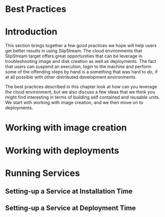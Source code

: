 Best Practices
==============

Introduction
============

This section brings together a few good practices we hope will help
users get better results in using SlipStream. The cloud environments
that SlipStream target offers great opportunities that can be leverage
in troubleshooting image and disk creation as well as deployments. The
fact that users can suspend an execution, login to the machine and
perform some of the offending steps by hand is a something that was hard
to do, if at all possible with other distributed development
environments.

The best practices described in this chapter look at how can you
leverage the cloud environment, but we also discuss a few ideas that we
think you might find interesting in terms of building self contained and
reusable units. We start with working with image creation, and we then
move on to deployments.

Working with image creation
===========================

Working with deployments
========================

Running Services
================

Setting-up a Service at Installation Time
-----------------------------------------

Setting-up a Service at Deployment Time
---------------------------------------
